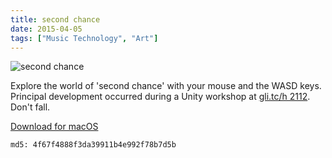 ```yaml
---
title: second chance
date: 2015-04-05
tags: ["Music Technology", "Art"]
---
```


![second chance](/images/second-chance.jpg)

Explore the world of 'second chance' with your mouse and the WASD keys. Principal development occurred during a Unity workshop at [gli.tc/h 2112](http://gli.tc/h/2112/). Don't fall.

[Download for macOS](https://s3.us-east-2.amazonaws.com/northerninformation/second-chance.app.zip)

`md5: 4f67f4888f3da39911b4e992f78b7d5b`

